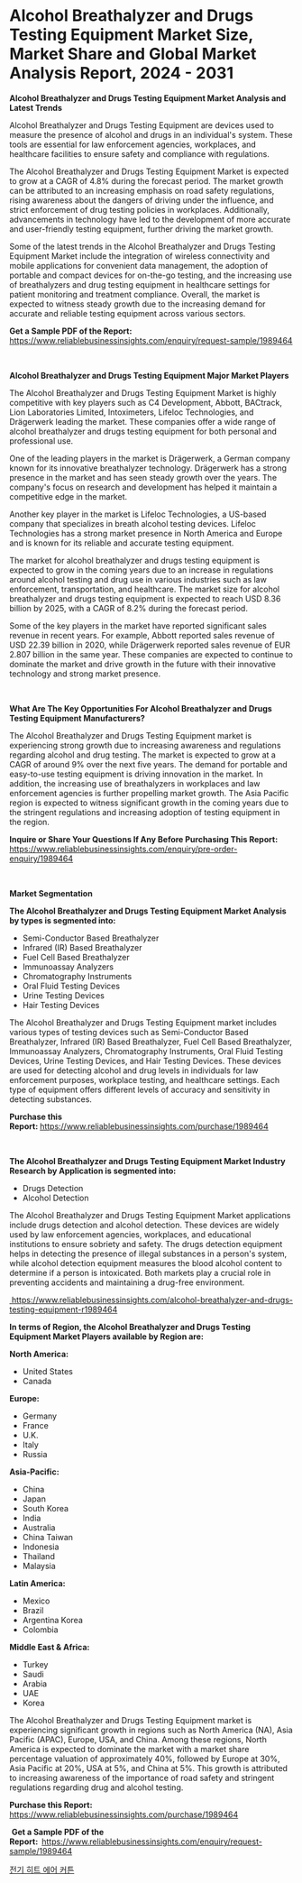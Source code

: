 <p><h1>Alcohol Breathalyzer and Drugs Testing Equipment Market Size, Market Share and Global Market Analysis Report, 2024 - 2031</h1></p><p><strong>Alcohol Breathalyzer and Drugs Testing Equipment Market Analysis and Latest Trends</strong></p>
<p><p>Alcohol Breathalyzer and Drugs Testing Equipment are devices used to measure the presence of alcohol and drugs in an individual's system. These tools are essential for law enforcement agencies, workplaces, and healthcare facilities to ensure safety and compliance with regulations.</p><p>The Alcohol Breathalyzer and Drugs Testing Equipment Market is expected to grow at a CAGR of 4.8% during the forecast period. The market growth can be attributed to an increasing emphasis on road safety regulations, rising awareness about the dangers of driving under the influence, and strict enforcement of drug testing policies in workplaces. Additionally, advancements in technology have led to the development of more accurate and user-friendly testing equipment, further driving the market growth.</p><p>Some of the latest trends in the Alcohol Breathalyzer and Drugs Testing Equipment Market include the integration of wireless connectivity and mobile applications for convenient data management, the adoption of portable and compact devices for on-the-go testing, and the increasing use of breathalyzers and drug testing equipment in healthcare settings for patient monitoring and treatment compliance. Overall, the market is expected to witness steady growth due to the increasing demand for accurate and reliable testing equipment across various sectors.</p></p>
<p><strong>Get a Sample PDF of the Report:&nbsp;</strong> <a href="https://www.reliablebusinessinsights.com/enquiry/request-sample/1989464">https://www.reliablebusinessinsights.com/enquiry/request-sample/1989464</a></p>
<p>&nbsp;</p>
<p><strong>Alcohol Breathalyzer and Drugs Testing Equipment Major Market Players</strong></p>
<p><p>The Alcohol Breathalyzer and Drugs Testing Equipment Market is highly competitive with key players such as C4 Development, Abbott, BACtrack, Lion Laboratories Limited, Intoximeters, Lifeloc Technologies, and Drägerwerk leading the market. These companies offer a wide range of alcohol breathalyzer and drugs testing equipment for both personal and professional use.</p><p>One of the leading players in the market is Drägerwerk, a German company known for its innovative breathalyzer technology. Drägerwerk has a strong presence in the market and has seen steady growth over the years. The company's focus on research and development has helped it maintain a competitive edge in the market.</p><p>Another key player in the market is Lifeloc Technologies, a US-based company that specializes in breath alcohol testing devices. Lifeloc Technologies has a strong market presence in North America and Europe and is known for its reliable and accurate testing equipment.</p><p>The market for alcohol breathalyzer and drugs testing equipment is expected to grow in the coming years due to an increase in regulations around alcohol testing and drug use in various industries such as law enforcement, transportation, and healthcare. The market size for alcohol breathalyzer and drugs testing equipment is expected to reach USD 8.36 billion by 2025, with a CAGR of 8.2% during the forecast period.</p><p>Some of the key players in the market have reported significant sales revenue in recent years. For example, Abbott reported sales revenue of USD 22.39 billion in 2020, while Drägerwerk reported sales revenue of EUR 2.807 billion in the same year. These companies are expected to continue to dominate the market and drive growth in the future with their innovative technology and strong market presence.</p></p>
<p>&nbsp;</p>
<p><strong>What Are The Key Opportunities For Alcohol Breathalyzer and Drugs Testing Equipment Manufacturers?</strong></p>
<p><p>The Alcohol Breathalyzer and Drugs Testing Equipment market is experiencing strong growth due to increasing awareness and regulations regarding alcohol and drug testing. The market is expected to grow at a CAGR of around 9% over the next five years. The demand for portable and easy-to-use testing equipment is driving innovation in the market. In addition, the increasing use of breathalyzers in workplaces and law enforcement agencies is further propelling market growth. The Asia Pacific region is expected to witness significant growth in the coming years due to the stringent regulations and increasing adoption of testing equipment in the region.</p></p>
<p><strong>Inquire or Share Your Questions If Any Before Purchasing This Report:</strong> <a href="https://www.reliablebusinessinsights.com/enquiry/pre-order-enquiry/1989464">https://www.reliablebusinessinsights.com/enquiry/pre-order-enquiry/1989464</a></p>
<p>&nbsp;</p>
<p><strong>Market Segmentation</strong></p>
<p><strong>The Alcohol Breathalyzer and Drugs Testing Equipment Market Analysis by types is segmented into:</strong></p>
<p><ul><li>Semi-Conductor Based Breathalyzer</li><li>Infrared (IR) Based Breathalyzer</li><li>Fuel Cell Based Breathalyzer</li><li>Immunoassay Analyzers</li><li>Chromatography Instruments</li><li>Oral Fluid Testing Devices</li><li>Urine Testing Devices</li><li>Hair Testing Devices</li></ul></p>
<p><p>The Alcohol Breathalyzer and Drugs Testing Equipment market includes various types of testing devices such as Semi-Conductor Based Breathalyzer, Infrared (IR) Based Breathalyzer, Fuel Cell Based Breathalyzer, Immunoassay Analyzers, Chromatography Instruments, Oral Fluid Testing Devices, Urine Testing Devices, and Hair Testing Devices. These devices are used for detecting alcohol and drug levels in individuals for law enforcement purposes, workplace testing, and healthcare settings. Each type of equipment offers different levels of accuracy and sensitivity in detecting substances.</p></p>
<p><strong>Purchase this Report:&nbsp;</strong><a href="https://www.reliablebusinessinsights.com/purchase/1989464">https://www.reliablebusinessinsights.com/purchase/1989464</a></p>
<p>&nbsp;</p>
<p><strong>The Alcohol Breathalyzer and Drugs Testing Equipment Market Industry Research by Application is segmented into:</strong></p>
<p><ul><li>Drugs Detection</li><li>Alcohol Detection</li></ul></p>
<p><p>The Alcohol Breathalyzer and Drugs Testing Equipment Market applications include drugs detection and alcohol detection. These devices are widely used by law enforcement agencies, workplaces, and educational institutions to ensure sobriety and safety. The drugs detection equipment helps in detecting the presence of illegal substances in a person's system, while alcohol detection equipment measures the blood alcohol content to determine if a person is intoxicated. Both markets play a crucial role in preventing accidents and maintaining a drug-free environment.</p></p>
<p><a href="https://www.reliablebusinessinsights.com/alcohol-breathalyzer-and-drugs-testing-equipment-r1989464">&nbsp;https://www.reliablebusinessinsights.com/alcohol-breathalyzer-and-drugs-testing-equipment-r1989464</a></p>
<p><strong>In terms of Region, the Alcohol Breathalyzer and Drugs Testing Equipment Market Players available by Region are:</strong></p>
<p>
    <p> <strong> North America: </strong>
        <ul>
            <li>United States</li>
            <li>Canada</li>
        </ul>
        </p> 
    <p> <strong> Europe: </strong>
        <ul>
            <li>Germany</li>
            <li>France</li>
            <li>U.K.</li>
            <li>Italy</li>
            <li>Russia</li>
        </ul>
        </p> 
    <p> <strong> Asia-Pacific: </strong>
        <ul>
            <li>China</li>
            <li>Japan</li>
            <li>South Korea</li>
            <li>India</li>
            <li>Australia</li>
            <li>China Taiwan</li>
            <li>Indonesia</li>
            <li>Thailand</li>
            <li>Malaysia</li>
        </ul>
        </p> 
    <p> <strong> Latin America: </strong>
        <ul>
            <li>Mexico</li>
            <li>Brazil</li>
            <li>Argentina Korea</li>
            <li>Colombia</li>
        </ul>
        </p> 
    <p> <strong> Middle East & Africa: </strong>
        <ul>
            <li>Turkey</li>
            <li>Saudi</li>
            <li>Arabia</li>
            <li>UAE</li>
            <li>Korea</li>
        </ul>
    </p>
    </p>
<p><p>The Alcohol Breathalyzer and Drugs Testing Equipment market is experiencing significant growth in regions such as North America (NA), Asia Pacific (APAC), Europe, USA, and China. Among these regions, North America is expected to dominate the market with a market share percentage valuation of approximately 40%, followed by Europe at 30%, Asia Pacific at 20%, USA at 5%, and China at 5%. This growth is attributed to increasing awareness of the importance of road safety and stringent regulations regarding drug and alcohol testing.</p></p>
<p><strong>Purchase this Report: </strong><a href="https://www.reliablebusinessinsights.com/purchase/1989464">https://www.reliablebusinessinsights.com/purchase/1989464</a></p>
<p>&nbsp;<strong>Get a Sample PDF of the Report:&nbsp;&nbsp;</strong><a href="https://www.reliablebusinessinsights.com/enquiry/request-sample/1989464">https://www.reliablebusinessinsights.com/enquiry/request-sample/1989464</a></p>
<p><strong></strong></p>
<p><p><a href="https://github.com/nigaleamar09/Market-Research-Report-List-2/blob/main/410022777321.md">전기 히트 에어 커튼</a></p></p>